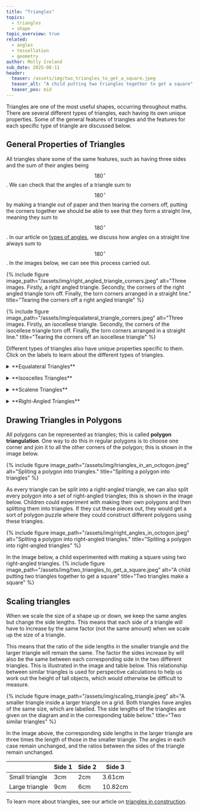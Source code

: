 ```yaml
---
title: "Triangles"
topics: 
  - triangles
  - shape
topic_overview: true
related: 
  - angles
  - tessellation
  - geometry
author: Molly Ireland
sub_date: 2025-08-11
header:
  teaser: /assets/img/two_triangles_to_get_a_square.jpeg
  teaser_alt: "A child putting two triangles together to get a square"
  teaser_pos: mid
---
```

Triangles are one of the most useful shapes, occurring throughout maths. There are several different types of triangles, each having its own unique properties. Some of the general features of triangles and the features for each specific type of triangle are discussed below.

## General Properties of Triangles
All triangles share some of the same features, such as having three sides and the sum of their angles being $$180^{\circ}$$. We can check that the angles of a triangle sum to $$180^{\circ}$$ by making a triangle out of paper and then tearing the corners off, putting the corners together we should be able to see that they form a straight line, meaning they sum to $$180^{\circ}$$. In our article on [types of angles]({{site.baseulr}}/articles/types_of_angles/), we discuss how angles on a straight line always sum to $$180^{\circ}$$. In the images below, we can see this process carried out. 

{% include figure image_path="/assets/img/right_angled_triangle_corners.jpeg" alt="Three images. Firstly, a right angled triangle. Secondly, the corners of the right angled triangle torn off. Finally, the torn corners arranged in a straight line." title="Tearing the corners off a right angled triangle" %}

{% include figure image_path="/assets/img/equalateral_triangle_corners.jpeg" alt="Three images. Firstly, an isocellese triangle. Secondly, the corners of the isocellese triangle torn off. Finally, the torn corners arranged in a straight line." title="Tearing the corners off an isocellese triangle" %}

Different types of triangles also have unique properties specific to them. Click on the labels to learn about the different types of triangles. 

<details markdown ="1">
<summary markdown="span">**Equalateral Triangles**</summary>
<p></p>
Equilateral triangles are a special type of triangle where all the sides are the same length and all the angles are the same size, which is $$60^{\circ}$$. If they are the same size, we can use 6 equilateral triangles to form a hexagon, as shown below. 

{% include figure image_path="/assets/img/equalateral_triangle.jpeg" alt="An equalateral triangle." title="An equalateral triangle" %}

{% include figure image_path="/assets/img/hexagon_as_triangles.jpeg" alt="A regular hexagon, divided into three equalateral triangles." title="A hexagon divided into triangles" %}

We can also tessellate identical equilateral triangles with each other; an example of this is shown below.

{% include figure image_path="/assets/img/equalateral_tesselation.jpeg" alt="A tesselation of equalateral triangles." title="Tesselating equalateral triangles" %}

</details>
<p></p>
<details markdown ="1">
<summary markdown="span">**Isoscelles Triangles**</summary>
<p></p>
These types of triangles have two angles which are the same size and two sides which are the same length. This means that these triangles will have a line of symmetry that passes through the angle that is different from the other two. 

{% include figure image_path="/assets/img/isocellese_triangle.jpeg" alt="An isoscelles triangle." title="An isoscelles triangle" %}
{% include figure image_path="/assets/img/dropping_a_perpendicular.jpeg" alt="An isoscelles triangle with a line of symmetry." title="An isoscelles triangle with a line of symmetry." %}

We can also tessellate identical isocellese triangles. An example of one of these tessellations is shown below. 

{% include figure image_path="/assets/img/isocelles_tesselation.jpeg" alt="A tesselation of isoscelles triangles." title="Tesselating isoscelles triangles" %}

</details>
<p></p>

<p></p>
<details markdown ="1">
<summary markdown="span">**Scalene Triangles**</summary>
<p></p>
These types of triangles have no two angles which are the same size and no two sides which are the same length. An example of this type of triangle is shown below. 

{% include figure image_path="/assets/img/scalene_triangle.jpeg" alt="An scalene triangle." title="An scalene triangle" %}

We can still tessellate identical copies of these types of triangles. An example of one of these tessellations is shown below. 

{% include figure image_path="/assets/img/scalene_tesselation.jpeg" alt="A tesselation of scalene triangles." title="Tesselating scalene triangles" %}

</details>
<p></p>

<details markdown ="1">
<summary markdown="span">**Right-Angled Triangles**</summary>
<p></p>
These types of triangles are a special type of scalene triangle where one of the angles is a right angle. This means that the other two angles must form a right angle. You can make a right-angled paper triangle and use the tearing method again to show this. A right-angled triangle can also be an isosceles triangle if the other two angles are equal (this would mean they are both $$45^{\circ}$$). 

{% include figure image_path="/assets/img/right_angled_triangle.jpeg" alt="A right-angled triangle." title="A right-angled triangle" %}

The Pythagorean theorem and trigonometry are both used on right-angled triangles, making it easier for us to determine the side lengths and angles of these triangles. This is especially helpful as we can split any non-right-angled triangle into two right-angled triangles by “dropping a perpendicular”.  This means we draw a straight line from one corner of a triangle so that it meets the opposite side at a [right angle]({{site.baseurl}}/articles/types_of_angles). A demonstration of this is shown in the image below. 

{% include figure image_path="/assets/img/dropping_a_perpendicular.jpeg" alt="An isocellese triangle with a perpendicular line drawn from the top (the non-matching angle) down the line of symmetry." title="Dropping a perpendicular" %}

{% include figure image_path="/assets/img/right_angled_tesselation.jpeg" alt="A tesselation of right-angled triangles." title="Tesselating right-angled triangles" %}

</details>
<p></p>

## Drawing Triangles in Polygons
All polygons can be represented as triangles; this is called **polygon triangulation**. One way to do this in regular polygons is to choose one corner and join it to all the other corners of the polygon; this is shown in the image below. 

{% include figure image_path="/assets/img/triangles_in_an_octogon.jpeg" alt="Spliting a polygon into triangles." title="Spliting a polygon into triangles" %}

As every triangle can be split into a right-angled triangle, we can also split every polygon into a set of right-angled triangles; this is shown in the image below. Children could experiment with making their own polygons and then splitting them into triangles. If they cut these pieces out, they would get a sort of polygon puzzle where they could construct different polygons using these triangles. 

{% include figure image_path="/assets/img/right_angles_in_octogon.jpeg" alt="Spliting a polygon into right-angled triangles." title="Spliting a polygon into right-angled triangles" %}

In the image below, a child experimented with making a square using two right-angled triangles. 
{% include figure image_path="/assets/img/two_triangles_to_get_a_square.jpeg" alt="A child putting two triangles together to get a square" title="Two triangles make a square" %}

## Scaling triangles 
When we scale the size of a shape up or down, we keep the same angles but change the side lengths. This means that each side of a triangle will have to increase by the same factor (not the same amount) when we scale up the size of a triangle. 

This means that the ratio of the side lengths in the smaller triangle and the larger triangle will remain the same. The factor the sides increase by will also be the same between each corresponding side in the two different triangles. This is illustrated in the image and table below. This relationship between similar triangles is used for perspective calculations to help us work out the height of tall objects, which would otherwise be difficult to measure. 

{% include figure image_path="/assets/img/scaling_triangle.jpeg" alt="A smaller triangle inside a larger triangle on a grid. Both triangles have angles of the same size, which are labelled. The side lengths of the triangles are given on the diagram and in the corresponding table below." title="Two similar triangles" %}

In the image above, the corresponding side lengths in the larger triangle are three times the length of those in the smaller triangle. The angles in each case remain unchanged, and the ratios between the sides of the triangle remain unchanged. 

| |Side 1| Side 2 | Side 3 |
|-----------|-----------|------|----|
| Small triangle | 3cm | 2cm |3.61cm |
| Large triangle | 9cm | 6cm |10.82cm |

To learn more about triangles, see our article on [triangles in construction]({{site.baseulr}}/articles/triangles_in_construction). 

[link to perspective article]:#